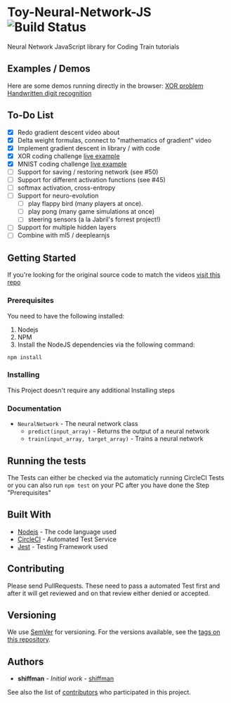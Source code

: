 # Toy-Neural-Network-JS ![Build Status](https://circleci.com/gh/CodingTrain/Toy-Neural-Network-JS.png?&style=shield&circle-token=:circle-token)

Neural Network JavaScript library for Coding Train tutorials

## Examples / Demos
Here are some demos running directly in the browser:
[XOR problem](https://codingtrain.github.io/Toy-Neural-Network-JS/examples/xor/)
[Handwritten digit recognition](https://codingtrain.github.io/Toy-Neural-Network-JS/examples/mnist/)

## To-Do List

* [x] Redo gradient descent video about
* [x] Delta weight formulas, connect to "mathematics of gradient" video
* [x] Implement gradient descent in library / with code
* [x] XOR coding challenge [live example](https://codingtrain.github.io/Toy-Neural-Network-JS/examples/xor/)
* [x] MNIST coding challenge [live example](https://codingtrain.github.io/Toy-Neural-Network-JS/examples/mnist/)
* [ ] Support for saving / restoring network (see #50)
* [ ] Support for different activation functions (see #45)
* [ ] softmax activation, cross-entropy
* [ ] Support for neuro-evolution
    * [ ] play flappy bird (many players at once). 
    * [ ] play pong (many game simulations at once)
    * [ ] steering sensors (a la Jabril's forrest project!)
* [ ] Support for multiple hidden layers
* [ ] Combine with ml5 / deeplearnjs

## Getting Started

If you're looking for the original source code to match the videos [visit this repo](https://github.com/CodingTrain/Rainbow-Code/tree/master/Courses/natureofcode/10.18-toy_neural_network)

### Prerequisites

You need to have the following installed:

1. Nodejs
2. NPM
3. Install the NodeJS dependencies via the following command:

```
npm install
```

### Installing

This Project doesn't require any additional Installing steps

### Documentation

* `NeuralNetwork` - The neural network class
  * `predict(input_array)` - Returns the output of a neural network
  * `train(input_array, target_array)` - Trains a neural network

## Running the tests

The Tests can either be checked via the automaticly running CircleCI Tests or you can also run `npm test` on your PC after you have done the Step "Prerequisites"

## Built With

* [Nodejs](https://nodejs.org/) - The code language used
* [CircleCI](https://circleci.com/) - Automated Test Service
* [Jest](https://facebook.github.io/jest/) - Testing Framework used

## Contributing

Please send PullRequests. These need to pass a automated Test first and after it will get reviewed and on that review either denied or accepted.

## Versioning

We use [SemVer](http://semver.org/) for versioning. For the versions available, see the [tags on this repository](https://github.com/CodingTrain/Toy-Neural-Network-JS/tags).

## Authors

* **shiffman** - *Initial work* - [shiffman](https://github.com/shiffman)

See also the list of [contributors](https://github.com/CodingTrain/Toy-Neural-Network-JS/contributors) who participated in this project.
